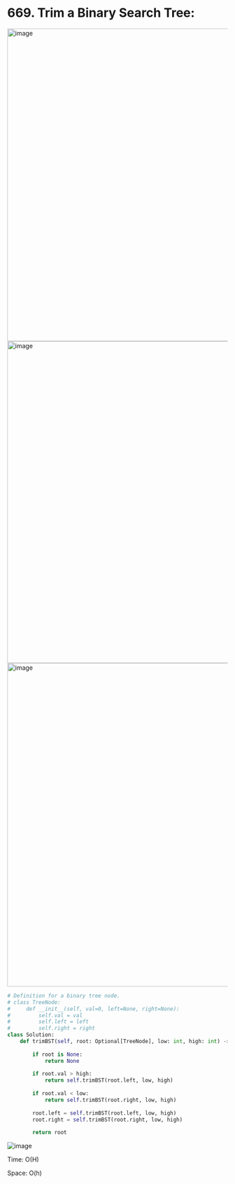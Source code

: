# 669. Trim a Binary Search Tree:

<img width="714" alt="image" src="https://user-images.githubusercontent.com/35987583/169646030-1857633f-598a-4282-9f5e-115996b8d106.png">
<img width="735" alt="image" src="https://user-images.githubusercontent.com/35987583/169646036-b96811be-16a2-4cba-ad25-d0f11e419e70.png">
<img width="739" alt="image" src="https://user-images.githubusercontent.com/35987583/169646046-a8ab85f7-74cd-45d7-afd8-4bc3759a6605.png">


```python
# Definition for a binary tree node.
# class TreeNode:
#     def __init__(self, val=0, left=None, right=None):
#         self.val = val
#         self.left = left
#         self.right = right
class Solution:
    def trimBST(self, root: Optional[TreeNode], low: int, high: int) -> Optional[TreeNode]:
        
        if root is None:
            return None
        
        if root.val > high:
            return self.trimBST(root.left, low, high)
        
        if root.val < low:
            return self.trimBST(root.right, low, high)
        
        root.left = self.trimBST(root.left, low, high)
        root.right = self.trimBST(root.right, low, high)
        
        return root
```
![image](https://user-images.githubusercontent.com/35987583/169646494-0ff4dda2-43a7-4bf1-8eff-6944238beb09.png)


Time: O(H)

Space: O(h)
